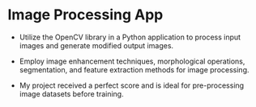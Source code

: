 # Image Processing App
* Utilize the OpenCV library in a Python application to process input images and generate modified output images.

* Employ image enhancement techniques, morphological operations, segmentation, and feature extraction methods for image processing.

* My project received a perfect score and is ideal for pre-processing image datasets before training.
